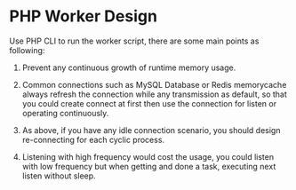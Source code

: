 PHP Worker Design
=================

Use PHP CLI to run the worker script, there are some main points as following:

1. Prevent any continuous growth of runtime memory usage.

2. Common connections such as MySQL Database or Redis memorycache always refresh the connection while any transmission as default, so that you could create connect at first then use the connection for listen or operating continuously.

3. As above, if you have any idle connection scenario, you should design re-connecting for each cyclic process.

4. Listening with high frequency would cost the usage, you could listen with low frequency but when getting and done a task, executing next listen without sleep.
